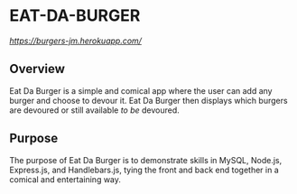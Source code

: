# EAT-DA-BURGER

*https://burgers-jm.herokuapp.com/*

## Overview
Eat Da Burger is a simple and comical app where the user can add any burger and choose to devour it. Eat Da Burger then displays which burgers are devoured or still available *to be* devoured.

## Purpose
The purpose of Eat Da Burger is to demonstrate skills in MySQL, Node.js, Express.js, and Handlebars.js, tying the front and back end together in a comical and entertaining way.